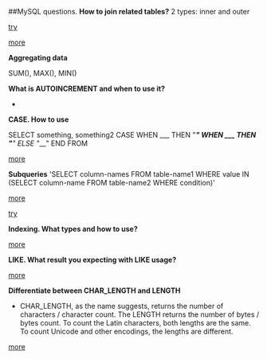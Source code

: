 ##MySQL questions.
**How to join related tables?**
2 types: inner and outer

<a href="https://www.khanacademy.org/computer-programming/sql-join-on-tables/5409956539006976
">try</a>

<a href="http://www.sqlbook.com/sql/sql-inner-join-examples-and-explanations/
">more</a>

**Aggregating data**

SUM(), MAX(), MIN()

**What is AUTOINCREMENT and when to use it?**

-

**CASE. How to use**

SELECT something, something2
CASE
    WHEN ___ THEN "____"
    WHEN ___ THEN "___"
    ELSE "___"
END
FROM

<a href="https://www.w3schools.com/sql/func_mysql_case.asp">more</a>

**Subqueries**
'SELECT column-names
  FROM table-name1
 WHERE value IN (SELECT column-name
                   FROM table-name2 
                  WHERE condition)'
                  
<a href="http://www.dofactory.com/sql/subquery">more</a>

<a href="https://www.khanacademy.org/computing/computer-programming/sql/more-advanced-sql-queries/p/querying-in-subqueries
">try</a>

**Indexing. What types and how to use?**

<a href="https://www.tutorialspoint.com/mysql/mysql-indexes.htm">more</a>

**LIKE. What result you expecting with LIKE usage?**

<a href="https://www.tutorialspoint.com/mysql/mysql-like-clause.htm">more</a>

**Differentiate between CHAR_LENGTH and LENGTH**

- CHAR_LENGTH, as the name suggests, returns the number of characters / character count. The LENGTH returns the number of bytes / bytes count. To count the Latin characters, both lengths are the same. To count Unicode and other encodings, the lengths are different.

<a href="http://www.careerride.com/MySQL-CHAR_LENGTH.aspx">more</a>